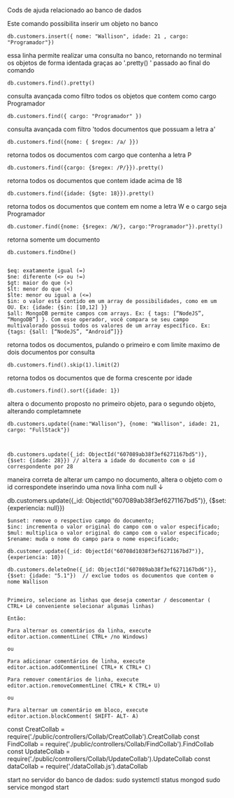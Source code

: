 
Cods de ajuda relacionado ao banco de dados

Este comando possibilita inserir um objeto no banco

    db.customers.insert({ nome: "Wallison", idade: 21 , cargo: "Programador"})     

essa linha permite realizar uma consulta no banco, retornando no terminal os objetos de forma identada graças ao '.pretty()
    ' passado ao final do comando

    db.customers.find().pretty()   

consulta avançada como filtro todos os objetos que contem como cargo Programador     
    
    db.customers.find({ cargo: "Programador" })     

consulta avançada com filtro 'todos documentos que possuam a letra a'

    db.customers.find({nome: { $regex: /a/ }})      

retorna todos os documentos com cargo que contenha a letra P

    db.customers.find({cargo: {$regex: /P/}}).pretty()    

retorna todos os documentos que contem idade acima de 18

    db.customers.find({idade: {$gte: 18}}).pretty()     

retorna todos os documentos que contem em nome a letra W e o cargo seja Programador    

    db.customer.find({nome: {$regex: /W/}, cargo:"Programador"}).pretty()    

retorna somente um documento    

    db.customers.findOne()      

    
    $eq: exatamente igual (=)
    $ne: diferente (<> ou !=)
    $gt: maior do que (>)
    $lt: menor do que (<)
    $lte: menor ou igual a (<=)
    $in: o valor está contido em um array de possibilidades, como em um OU. Ex: {idade: {$in: [10,12] }}
    $all: MongoDB permite campos com arrays. Ex: { tags: [“NodeJS”, “MongoDB”] }. Com esse operador, você compara se seu campo multivalorado possui todos os valores de um array específico. Ex: {tags: {$all: [“NodeJS”, “Android”]}}

retorna todos os documentos, pulando o primeiro e com limite maximo de dois documentos por consulta

    db.customers.find().skip(1).limit(2)    

retorna todos os documentos que de forma crescente por idade

    db.customers.find().sort({idade: 1})    

altera o documento proposto no primeiro objeto, para o segundo objeto, alterando completamnete

    db.customers.update({name:"Wallison"}, {nome: "Wallison", idade: 21, cargo: "FullStack"})   



    db.customers.update({_id: ObjectId("607089ab38f3ef6271167bd5")}, {$set: {idade: 28}}) // altera a idade do documento com o id correspondente por 28

maneira correta de alterar um campo no documento, altera o objeto com o id correspondete inserindo uma nova linha com null ↓

 db.customers.update({_id: ObjectId("607089ab38f3ef6271167bd5")}, {$set: {experiencia: null}})  


    $unset: remove o respectivo campo do documento;
    $inc: incrementa o valor original do campo com o valor especificado;
    $mul: multiplica o valor original do campo com o valor especificado;
    $rename: muda o nome do campo para o nome especificado;    

    db.customer.update({_id: ObjectId("60708d1038f3ef6271167bd7")}, {experiencia: 10})

    db.customers.deleteOne({_id: ObjectId("607089ab38f3ef6271167bd6")}, {$set: {idade: "5.1"})  // exclue todos os documentos que contem o nome Wallison


    Primeiro, selecione as linhas que deseja comentar / descomentar ( CTRL+ Lé conveniente selecionar algumas linhas)

    Então:

    Para alternar os comentários da linha, execute editor.action.commentLine( CTRL+ /no Windows)

    ou

    Para adicionar comentários de linha, execute editor.action.addCommentLine( CTRL+ K CTRL+ C)

    Para remover comentários de linha, execute editor.action.removeCommentLine( CTRL+ K CTRL+ U)

    ou

    Para alternar um comentário em bloco, execute editor.action.blockComment( SHIFT- ALT- A)


const CreatCollab = require('./public/controllers/Collab/CreatCollab').CreatCollab
const FindCollab = require('./public/controllers/Collab/FindCollab').FindCollab
const UpdateCollab = require('./public/controllers/Collab/UpdateCollab').UpdateCollab
const dataCollab = require('./dataCollab.js').dataCollab



start no servidor do banco de dados:
    sudo systemctl status mongod
    sudo service mongod start

    